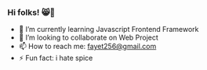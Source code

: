 ### Hi folks! 😸👋

- 🌱 I’m currently learning Javascript Frontend Framework
- 👯 I’m looking to collaborate on Web Project
- 📫 How to reach me: fayet256@gmail.com
- ⚡ Fun fact: i hate spice


<!--
**fayaadbsa/fayaadbsa** is a ✨ _special_ ✨ repository because its `README.md` (this file) appears on your GitHub profile.

Here are some ideas to get you started:

- 🔭 I’m currently working on ...
- 🌱 I’m currently learning ...
- 👯 I’m looking to collaborate on ...
- 🤔 I’m looking for help with ...
- 💬 Ask me about ...
- 📫 How to reach me: ...
- 😄 Pronouns: ...
- ⚡ Fun fact: ...
-->
